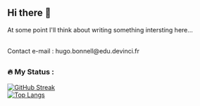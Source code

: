 ## Hi there 👋

At some point I'll think about writing something intersting here...

<br>
Contact e-mail : hugo.bonnell@edu.devinci.fr
<br>

##

### :fire: My Status :

[![GitHub Streak](http://github-readme-streak-stats.herokuapp.com?user=Hu9o73&theme=dark&background=000000)](https://git.io/streak-stats)
</br>
[![Top Langs](https://github-readme-stats.vercel.app/api/top-langs/?username=Hu9o73)](https://github.com/anuraghazra/github-readme-stats)
